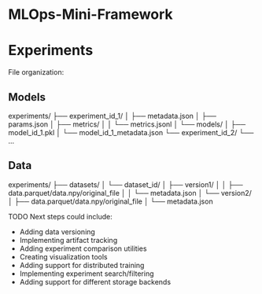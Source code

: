 # MLOps-Mini-Framework

# Experiments

File organization:

## Models
experiments/
├── experiment_id_1/
│   ├── metadata.json
│   ├── params.json
│   ├── metrics/
│   │   └── metrics.jsonl
│   └── models/
│       ├── model_id_1.pkl
│       └── model_id_1_metadata.json
└── experiment_id_2/
    └── ...

## Data
experiments/
├── datasets/
│   └── dataset_id/
│       ├── version1/
│       │   ├── data.parquet/data.npy/original_file
│       │   └── metadata.json
│       └── version2/
│           ├── data.parquet/data.npy/original_file
│           └── metadata.json



TODO
Next steps could include:
- Adding data versioning
- Implementing artifact tracking
- Adding experiment comparison utilities
- Creating visualization tools
- Adding support for distributed training
- Implementing experiment search/filtering
- Adding support for different storage backends